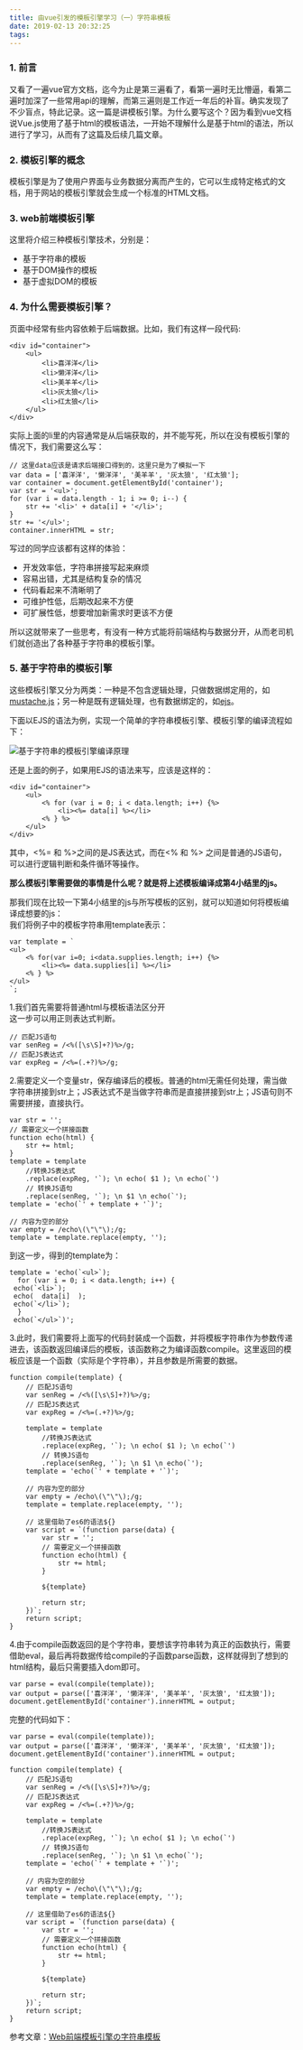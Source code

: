 ```yaml
---
title: 由vue引发的模板引擎学习（一）字符串模板
date: 2019-02-13 20:32:25
tags:
---
```

### 1. 前言
又看了一遍vue官方文档，迄今为止是第三遍看了，看第一遍时无比懵逼，看第二遍时加深了一些常用api的理解，而第三遍则是工作近一年后的补盲。确实发现了不少盲点，特此记录。这一篇是讲模板引擎。为什么要写这个？因为看到vue文档说Vue.js使用了基于html的模板语法，一开始不理解什么是基于html的语法，所以进行了学习，从而有了这篇及后续几篇文章。

### 2. 模板引擎的概念
模板引擎是为了使用户界面与业务数据分离而产生的，它可以生成特定格式的文档，用于网站的模板引擎就会生成一个标准的HTML文档。

### 3. web前端模板引擎
这里将介绍三种模板引擎技术，分别是：

- 基于字符串的模板
- 基于DOM操作的模板
- 基于虚拟DOM的模板

### 4. 为什么需要模板引擎？
页面中经常有些内容依赖于后端数据。比如，我们有这样一段代码:

```
<div id="container">
	<ul>
		<li>喜洋洋</li>
		<li>懒洋洋</li>
		<li>美羊羊</li>
		<li>灰太狼</li>
		<li>红太狼</li>
	</ul>
</div>
```
实际上面的li里的内容通常是从后端获取的，并不能写死，所以在没有模板引擎的情况下，我们需要这么写：

```
// 这里data应该是请求后端接口得到的，这里只是为了模拟一下
var data = ['喜洋洋', '懒洋洋', '美羊羊', '灰太狼', '红太狼'];
var container = document.getElementById('container');
var str = '<ul>';
for (var i = data.length - 1; i >= 0; i--) {
	str += '<li>' + data[i] + '</li>';
}
str += '</ul>';
container.innerHTML = str;
```
写过的同学应该都有这样的体验：

- 开发效率低，字符串拼接写起来麻烦
- 容易出错，尤其是结构复杂的情况
- 代码看起来不清晰明了
- 可维护性低，后期改起来不方便
- 可扩展性低，想要增加新需求时更该不方便

所以这就带来了一些思考，有没有一种方式能将前端结构与数据分开，从而老司机们就创造出了各种基于字符串的模板引擎。

### 5. 基于字符串的模板引擎
这些模板引擎又分为两类：一种是不包含逻辑处理，只做数据绑定用的，如[mustache.js](https://github.com/janl/mustache.js/blob/master/mustache.js)；另一种是既有逻辑处理，也有数据绑定的，如[ejs](http://www.embeddedjs.com/)。

下面以EJS的语法为例，实现一个简单的字符串模板引擎、模板引擎的编译流程如下：

![基于字符串的模板引擎编译原理](https://segmentfault.com/img/remote/1460000010313800)

还是上面的例子，如果用EJS的语法来写，应该是这样的：

```
<div id="container">
	<ul>
		<% for (var i = 0; i < data.length; i++) {%>
			<li><%= data[i] %></li>
		<% } %>
	</ul>
</div>
```
其中，<%= 和 %>之间的是JS表达式，而在<% 和 %> 之间是普通的JS语句，可以进行逻辑判断和条件循环等操作。

<strong>
那么模板引擎需要做的事情是什么呢？就是将上述模板编译成第4小结里的js。
</strong>

那我们现在比较一下第4小结里的js与所写模板的区别，就可以知道如何将模板编译成想要的js：  
我们将例子中的模板字符串用template表示：

```
var template = `
<ul>
    <% for(var i=0; i<data.supplies.length; i++) {%>
        <li><%= data.supplies[i] %></li>
    <% } %>
</ul>
`;
```
1.我们首先需要将普通html与模板语法区分开  
这一步可以用正则表达式判断。

```
// 匹配JS语句
var senReg = /<%([\s\S]+?)%>/g;
// 匹配JS表达式
var expReg = /<%=(.+?)%>/g;
```
2.需要定义一个变量str，保存编译后的模板。普通的html无需任何处理，需当做字符串拼接到str上；JS表达式不是当做字符串而是直接拼接到str上；JS语句则不需要拼接，直接执行。  

```
var str = '';
// 需要定义一个拼接函数
function echo(html) {
	str += html;
}
template = template
	//转换JS表达式
	.replace(expReg, '`); \n echo( $1 ); \n echo(`')
	// 转换JS语句
	.replace(senReg, '`); \n $1 \n echo(`');
template = 'echo(`' + template + '`)';

// 内容为空的部分
var empty = /echo\(\"\"\);/g;
template = template.replace(empty, '');
```

到这一步，得到的template为：

```
template = 'echo(`<ul>`); 
  for (var i = 0; i < data.length; i++) { 
 echo(`<li>`); 
 echo(  data[i]  ); 
 echo(`</li>`); 
  }  
 echo(`</ul>`)';
```
3.此时，我们需要将上面写的代码封装成一个函数，并将模板字符串作为参数传递进去，该函数返回编译后的模板，该函数称之为编译函数compile。这里返回的模板应该是一个函数（实际是个字符串），并且参数是所需要的数据。

```
function compile(template) {
	// 匹配JS语句
	var senReg = /<%([\s\S]+?)%>/g;
	// 匹配JS表达式
	var expReg = /<%=(.+?)%>/g;
	
	template = template
		//转换JS表达式
		.replace(expReg, '`); \n echo( $1 ); \n echo(`')
		// 转换JS语句
		.replace(senReg, '`); \n $1 \n echo(`');
	template = 'echo(`' + template + '`)';
	
	// 内容为空的部分
	var empty = /echo\(\"\"\);/g;
	template = template.replace(empty, '');
	
	// 这里借助了es6的语法${}
	var script = `(function parse(data) {
		var str = '';
		// 需要定义一个拼接函数
		function echo(html) {
			str += html;
		}
		
		${template}
		
		return str;
	})`;
	return script;
}
```
4.由于compile函数返回的是个字符串，要想该字符串转为真正的函数执行，需要借助eval，最后再将数据传给compile的子函数parse函数，这样就得到了想到的html结构，最后只需要插入dom即可。

```
var parse = eval(compile(template));
var output = parse(['喜洋洋', '懒洋洋', '美羊羊', '灰太狼', '红太狼']);
document.getElementById('container').innerHTML = output;
```

完整的代码如下：

```
var parse = eval(compile(template));
var output = parse(['喜洋洋', '懒洋洋', '美羊羊', '灰太狼', '红太狼']);
document.getElementById('container').innerHTML = output;

function compile(template) {
	// 匹配JS语句
	var senReg = /<%([\s\S]+?)%>/g;
	// 匹配JS表达式
	var expReg = /<%=(.+?)%>/g;
	
	template = template
		//转换JS表达式
		.replace(expReg, '`); \n echo( $1 ); \n echo(`')
		// 转换JS语句
		.replace(senReg, '`); \n $1 \n echo(`');
	template = 'echo(`' + template + '`)';
	
	// 内容为空的部分
	var empty = /echo\(\"\"\);/g;
	template = template.replace(empty, '');
	
	// 这里借助了es6的语法${}
	var script = `(function parse(data) {
		var str = '';
		// 需要定义一个拼接函数
		function echo(html) {
			str += html;
		}
		
		${template}
		
		return str;
	})`;
	return script;
}
```



参考文章：[Web前端模板引擎の字符串模板](https://segmentfault.com/a/1190000010313795)
